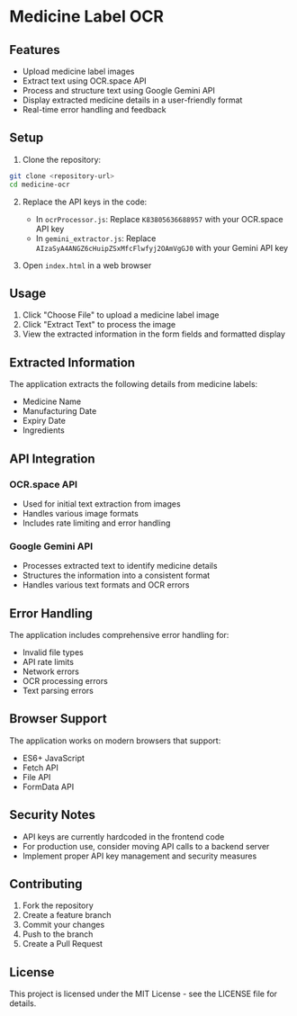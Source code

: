 # Medicine Label OCR

## Features

- Upload medicine label images
- Extract text using OCR.space API
- Process and structure text using Google Gemini API
- Display extracted medicine details in a user-friendly format
- Real-time error handling and feedback

## Setup

1. Clone the repository:
```bash
git clone <repository-url>
cd medicine-ocr
```

2. Replace the API keys in the code:
   - In `ocrProcessor.js`: Replace `K83805636688957` with your OCR.space API key
   - In `gemini_extractor.js`: Replace `AIzaSyA4ANGZ6cHuipZSxMfcFlwfyj2OAmVgGJ0` with your Gemini API key

3. Open `index.html` in a web browser

## Usage

1. Click "Choose File" to upload a medicine label image
2. Click "Extract Text" to process the image
3. View the extracted information in the form fields and formatted display

## Extracted Information

The application extracts the following details from medicine labels:
- Medicine Name
- Manufacturing Date
- Expiry Date
- Ingredients

## API Integration

### OCR.space API
- Used for initial text extraction from images
- Handles various image formats
- Includes rate limiting and error handling

### Google Gemini API
- Processes extracted text to identify medicine details
- Structures the information into a consistent format
- Handles various text formats and OCR errors

## Error Handling

The application includes comprehensive error handling for:
- Invalid file types
- API rate limits
- Network errors
- OCR processing errors
- Text parsing errors

## Browser Support

The application works on modern browsers that support:
- ES6+ JavaScript
- Fetch API
- File API
- FormData API

## Security Notes

- API keys are currently hardcoded in the frontend code
- For production use, consider moving API calls to a backend server
- Implement proper API key management and security measures

## Contributing

1. Fork the repository
2. Create a feature branch
3. Commit your changes
4. Push to the branch
5. Create a Pull Request

## License

This project is licensed under the MIT License - see the LICENSE file for details. 
